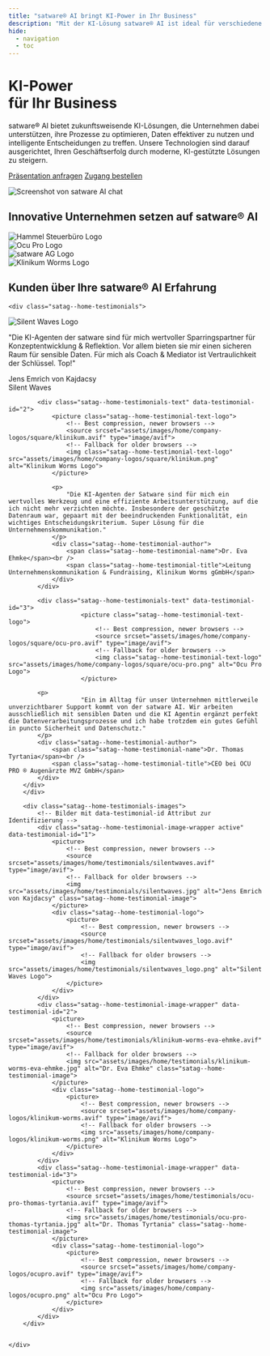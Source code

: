 ```yaml
---
title: "satware® AI bringt KI-Power in Ihr Business"
description: "Mit der KI-Lösung satware® AI ist ideal für verschiedene Branchen. Optimieren Sie Ihre Unternehmensprozesse und nutzen Daten effizient – jetzt anfragen!"
hide:
  - navigation
  - toc
---
```


<div class="satag--home-landing">
    <div class="satag--home-hero entry">
        <h1>KI-Power<br /> für Ihr Business</h1>
        <div class="entry-text">
<span class="satag-trademark">satware®</span> AI bietet zukunftsweisende KI-Lösungen, die Unternehmen dabei
unterstützen, ihre Prozesse zu optimieren, Daten effektiver zu nutzen und intelligente Entscheidungen zu treffen. Unsere
Technologien sind darauf ausgerichtet, Ihren Geschäftserfolg durch moderne, KI-gestützte Lösungen zu steigern.
        </div>
        <p class="hero-buttons">
            <a class="md-button md-button--primary" href="webinare/" title="Präsentation zu satware® AI anfragen">Präsentation anfragen</a> <a class="md-button" href="zugang/" title="Zugang zu satware® AI bestellen">Zugang bestellen</a>
        </p>
        <p class="screenshot-container satag--padding-container">
<picture>
    <!-- Best compression, newer browsers -->
    <source srcset="assets/images/home/satware-ai-chat-screenshot.avif" type="image/avif">
    <!-- Fallback for older browsers -->
    <img src="assets/images/home/satware-ai-chat-screenshot.jpg" alt="Screenshot von satware AI chat" />
</picture>
        </p>
</div>

<!-- Section Companies -->
<div class="satag--home-companies satag--padding-container">
<h2>Innovative Unternehmen setzen auf <span class="satag-trademark">satware®</span> AI</h2>
<div class="satag--home-companies-logo-container">
    <div class="satag--home-companies-logo">
        <picture>
            <!-- Best compression, newer browsers -->
            <source srcset="assets/images/home/company-logos/square/hammel-steuerberatungsgesellschaft.avif" type="image/avif">
            <!-- Fallback for older browsers -->
            <img src="assets/images/home/company-logos/square/hammel-steuerberatungsgesellschaft.png" alt="Hammel Steuerbüro Logo" />
        </picture>
    </div>
<div class="satag--home-companies-logo">
        <picture>
            <!-- Best compression, newer browsers -->
            <source srcset="assets/images/home/company-logos/square/ocu-pro.avif" type="image/avif">
            <!-- Fallback for older browsers -->
            <img src="assets/images/home/company-logos/square/ocu-pro.png" alt="Ocu Pro Logo" />
        </picture>
    </div>
<div class="satag--home-companies-logo">
        <picture>
            <!-- Best compression, newer browsers -->
            <source srcset="assets/images/home/company-logos/square/satware.avif" type="image/avif">
            <!-- Fallback for older browsers -->
            <img src="assets/images/home/company-logos/square/satware.png" alt="satware AG Logo" />
        </picture>
    </div>
<div class="satag--home-companies-logo">
        <picture>
            <!-- Best compression, newer browsers -->
            <source srcset="assets/images/home/company-logos/square/klinikum.avif" type="image/avif">
            <!-- Fallback for older browsers -->
            <img src="assets/images/home/company-logos/square/klinikum.png" alt="Klinikum Worms Logo" />
        </picture>
    </div>
</div>




</div>

<!-- end Section Companies -->

<!-- Section Counters -->
<!-- 
<div class="satag--home-counters ">

<div class="satag--home-counters-container satag--padding-container">
    <div class="satag--home-counter">
        <span class="satag--home-counter-icon"><i class="fa-thin fa-globe"></i></span>
        <span class="satag--home-counter-number">602+</span>
        Company AI platforms created
    </div>
<div class="satag--home-counter">
        <span class="satag--home-counter-icon"><i class="fa-thin fa-layer-group"></i></span>
        <span class="satag--home-counter-number">7,199+</span>
        Specialized AI agents built
    </div>
<div class="satag--home-counter">
        <span class="satag--home-counter-icon"><i class="fa-thin fa-arrow-trend-up"></i></span>
        <span class="satag--home-counter-number">132,853+</span>
        Monthly active users
    </div>
<div class="satag--home-counter">
        <span class="satag--home-counter-icon"><i class="fa-thin fa-message-smile"></i></span>
        <span class="satag--home-counter-number">785,862+</span>
        Monthly messages sent
    </div>
</div>

</div>
-->
<!-- end Section Counters -->

<!-- start section testimonials -->
<div class="satag--home-testimonials-container">
    <h2>Kunden über Ihre <span class="satag-trademark">satware®</span> AI Erfahrung</h2>

    <div class="satag--home-testimonials">

<div class="satag--home-testimonials-text-container">
            <!-- Testimonial-Texte mit IDs zur Identifizierung -->
            <div class="satag--home-testimonials-text active" data-testimonial-id="1">
                <picture class="satag--home-testimonial-text-logo">
                    <!-- Best compression, newer browsers -->
                    <source srcset="assets/images/home/testimonials/silentwaves_logo.avif" type="image/avif">
                    <!-- Fallback for older browsers -->
                    <img class="satag--home-testimonial-text-logo" src="assets/images/home/testimonials/silentwaves_logo.png" alt="Silent Waves Logo">
                </picture>
                <p>
                    "Die KI-Agenten der satware sind für mich wertvoller Sparringspartner für Konzeptentwicklung & Reflektion.
Vor allem bieten sie mir einen sicheren Raum für sensible Daten.
Für mich als Coach & Mediator ist Vertraulichkeit der Schlüssel. Top!"
                </p>
                <div class="satag--home-testimonial-author">
                    <span class="satag--home-testimonial-name">Jens Emrich von Kajdacsy</span><br />
                    <span class="satag--home-testimonial-title">Silent Waves</span>
                </div>
            </div>

            <div class="satag--home-testimonials-text" data-testimonial-id="2">
                <picture class="satag--home-testimonial-text-logo">
                    <!-- Best compression, newer browsers -->
                    <source srcset="assets/images/home/company-logos/square/klinikum.avif" type="image/avif">
                    <!-- Fallback for older browsers -->
                    <img class="satag--home-testimonial-text-logo" src="assets/images/home/company-logos/square/klinikum.png" alt="Klinikum Worms Logo">
                </picture>

                <p>
                    "Die KI-Agenten der Satware sind für mich ein wertvolles Werkzeug und eine effiziente Arbeitsunterstützung, auf die ich nicht mehr verzichten möchte. Insbesondere der geschützte Datenraum war, gepaart mit der beeindruckenden Funktionalität, ein wichtiges Entscheidungskriterium. Super Lösung für die Unternehmenskommunikation."
                </p>
                <div class="satag--home-testimonial-author">
                    <span class="satag--home-testimonial-name">Dr. Eva Ehmke</span><br />
                    <span class="satag--home-testimonial-title">Leitung Unternehmenskommunikation & Fundraising, Klinikum Worms gGmbH</span>
                </div>
            </div>

            <div class="satag--home-testimonials-text" data-testimonial-id="3">
                        <picture class="satag--home-testimonial-text-logo">
                            <!-- Best compression, newer browsers -->
                            <source srcset="assets/images/home/company-logos/square/ocu-pro.avif" type="image/avif">
                            <!-- Fallback for older browsers -->
                            <img class="satag--home-testimonial-text-logo" src="assets/images/home/company-logos/square/ocu-pro.png" alt="Ocu Pro Logo">
                        </picture>

            <p>
                        "Ein im Alltag für unser Unternehmen mittlerweile unverzichtbarer Support kommt von der satware AI. Wir arbeiten ausschließlich mit sensiblen Daten und die KI Agentin ergänzt perfekt die Datenverarbeitungsprozesse und ich habe trotzdem ein gutes Gefühl in puncto Sicherheit und Datenschutz."
            </p>
            <div class="satag--home-testimonial-author">
                <span class="satag--home-testimonial-name">Dr. Thomas Tyrtania</span><br />
                <span class="satag--home-testimonial-title">CEO bei OCU PRO ® Augenärzte MVZ GmbH</span>
            </div>
        </div>
        </div>

        <div class="satag--home-testimonials-images">
            <!-- Bilder mit data-testimonial-id Attribut zur Identifizierung -->
            <div class="satag--home-testimonial-image-wrapper active" data-testimonial-id="1">
                <picture>
                    <!-- Best compression, newer browsers -->
                    <source srcset="assets/images/home/testimonials/silentwaves.avif" type="image/avif">
                    <!-- Fallback for older browsers -->
                    <img src="assets/images/home/testimonials/silentwaves.jpg" alt="Jens Emrich von Kajdacsy" class="satag--home-testimonial-image">
                </picture>
                <div class="satag--home-testimonial-logo">
                    <picture>
                        <!-- Best compression, newer browsers -->
                        <source srcset="assets/images/home/testimonials/silentwaves_logo.avif" type="image/avif">
                        <!-- Fallback for older browsers -->
                        <img src="assets/images/home/testimonials/silentwaves_logo.png" alt="Silent Waves Logo">
                    </picture>
                </div>
            </div>
            <div class="satag--home-testimonial-image-wrapper" data-testimonial-id="2">
                <picture>
                    <!-- Best compression, newer browsers -->
                    <source srcset="assets/images/home/testimonials/klinikum-worms-eva-ehmke.avif" type="image/avif">
                    <!-- Fallback for older browsers -->
                    <img src="assets/images/home/testimonials/klinikum-worms-eva-ehmke.jpg" alt="Dr. Eva Ehmke" class="satag--home-testimonial-image">
                </picture>
                <div class="satag--home-testimonial-logo">
                    <picture>
                        <!-- Best compression, newer browsers -->
                        <source srcset="assets/images/home/company-logos/klinikum-worms.avif" type="image/avif">
                        <!-- Fallback for older browsers -->
                        <img src="assets/images/home/company-logos/klinikum-worms.png" alt="Klinikum Worms Logo">
                    </picture>
                </div>
            </div>
            <div class="satag--home-testimonial-image-wrapper" data-testimonial-id="3">
                <picture>
                    <!-- Best compression, newer browsers -->
                    <source srcset="assets/images/home/testimonials/ocu-pro-thomas-tyrtania.avif" type="image/avif">
                    <!-- Fallback for older browsers -->
                    <img src="assets/images/home/testimonials/ocu-pro-thomas-tyrtania.jpg" alt="Dr. Thomas Tyrtania" class="satag--home-testimonial-image">
                </picture>
                <div class="satag--home-testimonial-logo">
                    <picture>
                        <!-- Best compression, newer browsers -->
                        <source srcset="assets/images/home/company-logos/ocupro.avif" type="image/avif">
                        <!-- Fallback for older browsers -->
                        <img src="assets/images/home/company-logos/ocupro.png" alt="Ocu Pro Logo">
                    </picture>
                </div>
            </div>
        </div>


    </div>

</div>
<!-- end section testimonials -->
</div>
</div>
